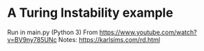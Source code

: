 # A Turing Instability example 
 Run in main.py (Python 3)
 From https://www.youtube.com/watch?v=BV9ny785UNc
 Notes: https://karlsims.com/rd.html
